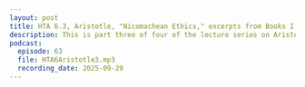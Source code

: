 ```yaml
---
layout: post
title: HTA 6.3, Aristotle, "Nicomachean Ethics," excerpts from Books I, II, and VIII
description: This is part three of four of the lecture series on Aristotle's "Nicomachean Ethics," excerpts from Books I, II, and VIII.
podcast:
  episode: 63
  file: HTA6Aristotle3.mp3
  recording_date: 2025-09-29
---
```

